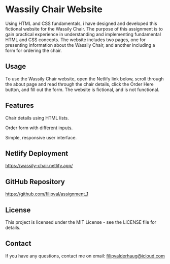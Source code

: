 # Wassily Chair Website

Using HTML and CSS fundamentals, i have designed and developed this fictional website for the Wassily Chair. The purpose of this assignment is to gain practical experience in understanding and implementing fundamental HTML and CSS concepts. The website includes two pages, one for presenting information about the Wassily Chair, and another including a form for ordering the chair.

## Usage

To use the Wassily Chair website, open the Netlify link below, scroll through the about page and read through the chair details, click the Order Here button, and fill out the form. The website is fictional, and is not functional.

## Features

Chair details using HTML lists.

Order form with different inputs.

Simple, responsive user interface.

## Netlify Deployment

https://wassily-chair.netlify.app/

## GitHub Repository

https://github.com/filipval/assignment_1

## License

This project is licensed under the MIT License - see the LICENSE file for details.

## Contact

If you have any questions, contact me on email: filipvalderhaug@icloud.com

